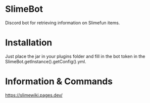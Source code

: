 # SlimeBot
Discord bot for retrieving information on Slimefun items.

# Installation
Just place the jar in your plugins folder and fill in the bot token in the SlimeBot.getInstance().getConfig().yml.

# Information & Commands
https://slimewiki.pages.dev/
